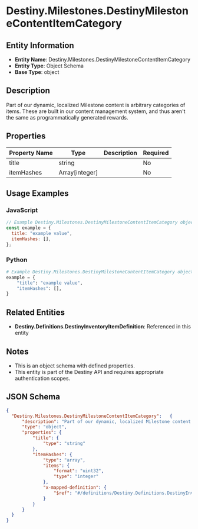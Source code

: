 # Destiny.Milestones.DestinyMilestoneContentItemCategory

## Entity Information
- **Entity Name**: Destiny.Milestones.DestinyMilestoneContentItemCategory
- **Entity Type**: Object Schema
- **Base Type**: object

## Description
Part of our dynamic, localized Milestone content is arbitrary categories of items. These are built in our content management system, and thus aren't the same as programmatically generated rewards.

## Properties

| Property Name | Type | Description | Required |
|---------------|------|-------------|----------|
| title | string |  | No |
| itemHashes | Array[integer] |  | No |

## Usage Examples

### JavaScript
```javascript
// Example Destiny.Milestones.DestinyMilestoneContentItemCategory object
const example = {
  title: "example value",
  itemHashes: [],
};
```

### Python
```python
# Example Destiny.Milestones.DestinyMilestoneContentItemCategory object
example = {
    "title": "example value",
    "itemHashes": [],
}
```

## Related Entities
- **Destiny.Definitions.DestinyInventoryItemDefinition**: Referenced in this entity

## Notes
- This is an object schema with defined properties.
- This entity is part of the Destiny API and requires appropriate authentication scopes.

## JSON Schema
```json
{
  "Destiny.Milestones.DestinyMilestoneContentItemCategory":   {
      "description": "Part of our dynamic, localized Milestone content is arbitrary categories of items. These are built in our content management system, and thus aren't the same as programmatically generated rewards.",
      "type": "object",
      "properties": {
          "title": {
              "type": "string"
          },
          "itemHashes": {
              "type": "array",
              "items": {
                  "format": "uint32",
                  "type": "integer"
              },
              "x-mapped-definition": {
                  "$ref": "#/definitions/Destiny.Definitions.DestinyInventoryItemDefinition"
              }
          }
      }
  }
}
```
